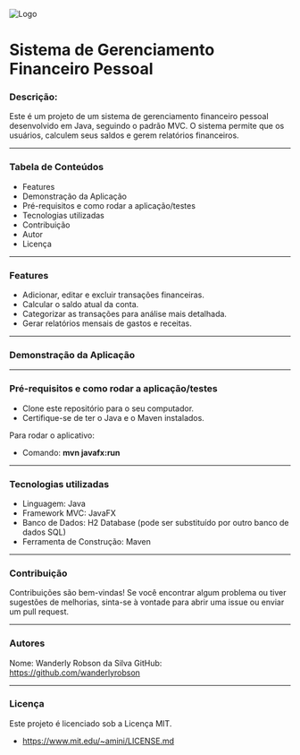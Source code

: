 
![Logo](img/logo.jpg)

# Sistema de Gerenciamento Financeiro Pessoal

### Descrição:

Este é um projeto de um sistema de gerenciamento financeiro pessoal desenvolvido em Java, seguindo o padrão MVC. O sistema permite que os usuários, calculem seus saldos e gerem relatórios financeiros.

---
### Tabela de Conteúdos

- Features
- Demonstração da Aplicação
- Pré-requisitos e como rodar a aplicação/testes
- Tecnologias utilizadas
- Contribuição
- Autor
- Licença

---
### Features

- Adicionar, editar e excluir transações financeiras.
- Calcular o saldo atual da conta.
- Categorizar as transações para análise mais detalhada.
- Gerar relatórios mensais de gastos e receitas.

---
### Demonstração da Aplicação
---
### Pré-requisitos e como rodar a aplicação/testes

- Clone este repositório para o seu computador.
- Certifique-se de ter o Java e o Maven instalados.

Para rodar o aplicativo:
- Comando: **mvn javafx:run**

---
### Tecnologias utilizadas
- Linguagem: Java
- Framework MVC: JavaFX
- Banco de Dados: H2 Database (pode ser substituído por outro banco de dados SQL)
- Ferramenta de Construção: Maven

---
### Contribuição
Contribuições são bem-vindas! Se você encontrar algum problema ou tiver sugestões de melhorias, sinta-se à vontade para abrir uma issue ou enviar um pull request.

---

### Autores

Nome: Wanderly Robson da Silva
GitHub: https://github.com/wanderlyrobson

---
### Licença
Este projeto é licenciado sob a Licença MIT.
- https://www.mit.edu/~amini/LICENSE.md
